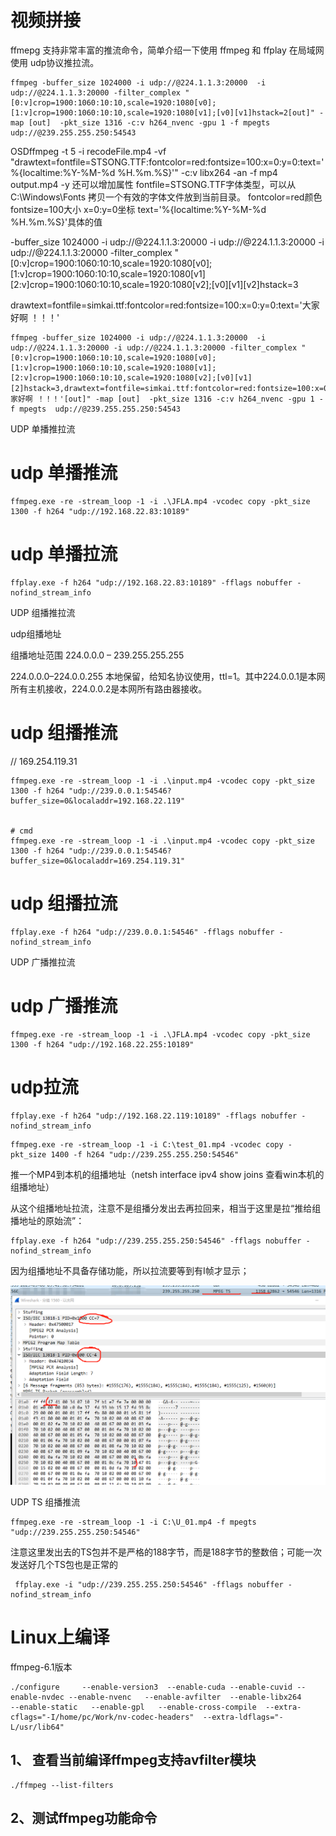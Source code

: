#  视频拼接

 
ffmepg 支持非常丰富的推流命令，简单介绍一下使用 ffmpeg 和 ffplay 在局域网使用 udp协议推拉流。

```
ffmpeg -buffer_size 1024000 -i udp://@224.1.1.3:20000  -i udp://@224.1.1.3:20000 -filter_complex "[0:v]crop=1900:1060:10:10,scale=1920:1080[v0];[1:v]crop=1900:1060:10:10,scale=1920:1080[v1];[v0][v1]hstack=2[out]" -map [out]  -pkt_size 1316 -c:v h264_nvenc -gpu 1 -f mpegts  udp://@239.255.255.250:54543
```



OSDffmpeg -t 5 -i recodeFile.mp4 -vf "drawtext=fontfile=STSONG.TTF:fontcolor=red:fontsize=100:x=0:y=0:text='%{localtime\:%Y-%M-%d %H.%m.%S}'" -c:v libx264 -an -f mp4 output.mp4 -y
还可以增加属性
fontfile=STSONG.TTF字体类型，可以从 C:\Windows\Fonts 拷贝一个有效的字体文件放到当前目录。
fontcolor=red颜色
fontsize=100大小
x=0:y=0坐标
text='%{localtime\:%Y-%M-%d %H.%m.%S}'具体的值
 
 -buffer_size 1024000 -i udp://@224.1.1.3:20000  -i udp://@224.1.1.3:20000 -i udp://@224.1.1.3:20000  -filter_complex "[0:v]crop=1900:1060:10:10,scale=1920:1080[v0];[1:v]crop=1900:1060:10:10,scale=1920:1080[v1][2:v]crop=1900:1060:10:10,scale=1920:1080[v2];[v0][v1][v2]hstack=3

drawtext=fontfile=simkai.ttf:fontcolor=red:fontsize=100:x=0:y=0:text='大家好啊 ！！！'

```
ffmpeg -buffer_size 1024000 -i udp://@224.1.1.3:20000  -i udp://@224.1.1.3:20000 -i udp://@224.1.1.3:20000 -filter_complex "[0:v]crop=1900:1060:10:10,scale=1920:1080[v0];[1:v]crop=1900:1060:10:10,scale=1920:1080[v1];[2:v]crop=1900:1060:10:10,scale=1920:1080[v2];[v0][v1][2]hstack=3,drawtext=fontfile=simkai.ttf:fontcolor=red:fontsize=100:x=0:y=0:text='大家好啊 ！！！'[out]" -map [out]  -pkt_size 1316 -c:v h264_nvenc -gpu 1 -f mpegts  udp://@239.255.255.250:54543

```

UDP 单播推拉流

# udp 单播推流

```
ffmpeg.exe -re -stream_loop -1 -i .\JFLA.mp4 -vcodec copy -pkt_size 1300 -f h264 "udp://192.168.22.83:10189"
```

# udp 单播拉流

```
ffplay.exe -f h264 "udp://192.168.22.83:10189" -fflags nobuffer -nofind_stream_info
```
 
UDP 组播推拉流

udp组播地址

组播地址范围 224.0.0.0 – 239.255.255.255

224.0.0.0–224.0.0.255 本地保留，给知名协议使用，ttl=1。其中224.0.0.1是本网所有主机接收，224.0.0.2是本网所有路由器接收。

# udp 组播推流

// 169.254.119.31

```
ffmpeg.exe -re -stream_loop -1 -i .\input.mp4 -vcodec copy -pkt_size 1300 -f h264 "udp://239.0.0.1:54546?buffer_size=0&localaddr=192.168.22.119" 


# cmd
ffmpeg.exe -re -stream_loop -1 -i .\input.mp4 -vcodec copy -pkt_size 1300 -f h264 "udp://239.0.0.1:54546?buffer_size=0&localaddr=169.254.119.31" 
```

# udp 组播拉流

```
ffplay.exe -f h264 "udp://239.0.0.1:54546" -fflags nobuffer -nofind_stream_info
```
 
UDP 广播推拉流

# udp 广播推流

```
ffmpeg.exe -re -stream_loop -1 -i .\JFLA.mp4 -vcodec copy -pkt_size 1300 -f h264 "udp://192.168.22.255:10189"
```

# udp拉流

```
ffplay.exe -f h264 "udp://192.168.22.119:10189" -fflags nobuffer -nofind_stream_info
```




```
ffmpeg.exe -re -stream_loop -1 -i C:\test_01.mp4 -vcodec copy -pkt_size 1400 -f h264 "udp://239.255.255.250:54546"
```

推一个MP4到本机的组播地址（netsh interface ipv4 show joins  查看win本机的组播地址）

 

从这个组播地址拉流，注意不是组播分发出去再拉回来，相当于这里是拉“推给组播地址的原始流”：

```
ffplay.exe -f h264 "udp://239.255.255.250:54546" -fflags nobuffer -nofind_stream_info
```

因为组播地址不具备存储功能，所以拉流要等到有I帧才显示；


![](./img/rtp_ts.png)

 

UDP TS 组播推流

```
ffmpeg.exe -re -stream_loop -1 -i C:\U_01.mp4 -f mpegts  "udp://239.255.255.250:54546"
```

注意这里发出去的TS包并不是严格的188字节，而是188字节的整数倍；可能一次发送好几个TS包也是正常的
 
 
```
 ffplay.exe -i "udp://239.255.255.250:54546" -fflags nobuffer -nofind_stream_info
```




# Linux上编译


ffmpeg-6.1版本

```
./configure     --enable-version3  --enable-cuda --enable-cuvid --enable-nvdec --enable-nvenc   --enable-avfilter  --enable-libx264          --enable-static   --enable-gpl   --enable-cross-compile  --extra-cflags="-I/home/pc/Work/nv-codec-headers"  --extra-ldflags="-L/usr/lib64"  

```


## 1、 查看当前编译ffmpeg支持avfilter模块

```
./ffmpeg --list-filters
```




## 2、测试ffmpeg功能命令



```

```